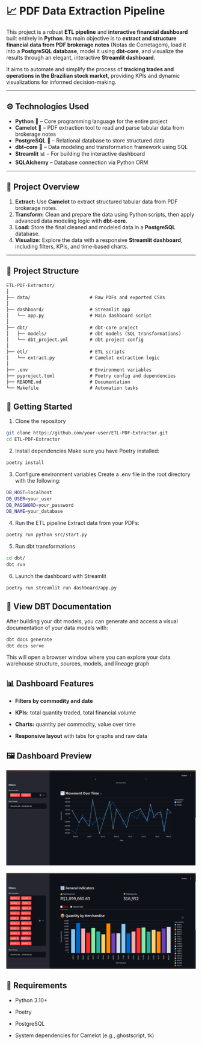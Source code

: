 # 📈 PDF Data Extraction Pipeline

This project is a robust **ETL pipeline** and **interactive financial dashboard** built entirely in **Python**. Its main objective is to **extract and structure financial data from PDF brokerage notes** (Notas de Corretagem), load it into a **PostgreSQL database**, model it using **dbt-core**, and visualize the results through an elegant, interactive **Streamlit dashboard**.

It aims to automate and simplify the process of **tracking trades and operations in the Brazilian stock market**, providing KPIs and dynamic visualizations for informed decision-making.

---

## ⚙️ Technologies Used

- **Python** 🐍 – Core programming language for the entire project
- **Camelot** 📄 – PDF extraction tool to read and parse tabular data from brokerage notes
- **PostgreSQL** 🐘 – Relational database to store structured data
- **dbt-core** 🧪 – Data modeling and transformation framework using SQL
- **Streamlit** 📊 – For building the interactive dashboard
- **SQLAlchemy** – Database connection via Python ORM

---

## 🧠 Project Overview

1. **Extract:** Use **Camelot** to extract structured tabular data from PDF brokerage notes.
2. **Transform:** Clean and prepare the data using Python scripts, then apply advanced data modeling logic with **dbt-core**.
3. **Load:** Store the final cleaned and modeled data in a **PostgreSQL** database.
4. **Visualize:** Explore the data with a responsive **Streamlit dashboard**, including filters, KPIs, and time-based charts.

---

## 📂 Project Structure

```text
ETL-PDF-Extractor/
│
├── data/                      # Raw PDFs and exported CSVs
│
├── dashboard/                 # Streamlit app
│   └── app.py                 # Main dashboard script
│
├── dbt/                       # dbt-core project
│   ├── models/                # dbt models (SQL transformations)
│   └── dbt_project.yml        # dbt project config
│
├── etl/                       # ETL scripts
│   └── extract.py             # Camelot extraction logic
│
├── .env                       # Environment variables
├── pyproject.toml             # Poetry config and dependencies
├── README.md                  # Documentation
└── Makefile                   # Automation tasks
```

## 🚀 Getting Started

1. Clone the repository
   
```bash
git clone https://github.com/your-user/ETL-PDF-Extractor.git
cd ETL-PDF-Extractor
```

2. Install dependencies
Make sure you have Poetry installed:

```bash
poetry install
```

3. Configure environment variables
Create a .env file in the root directory with the following:

```bash
DB_HOST=localhost
DB_USER=your_user
DB_PASSWORD=your_password
DB_NAME=your_database
```

4. Run the ETL pipeline
Extract data from your PDFs:

```bash
poetry run python src/start.py
```

5. Run dbt transformations
   
```bash
cd dbt/
dbt run
```

6. Launch the dashboard with Streamlit
   
```bash
poetry run streamlit run dashboard/app.py
```

## 📘 View DBT Documentation

After building your dbt models, you can generate and access a visual documentation of your data models with:

```bash
dbt docs generate
dbt docs serve
```
This will open a browser window where you can explore your data warehouse structure, sources, models, and lineage graph

## 📊 Dashboard Features

- **Filters by commodity and date**

- **KPIs:** total quantity traded, total financial volume

- **Charts:** quantity per commodity, value over time

- **Responsive layout** with tabs for graphs and raw data

## 🖼️ Dashboard Preview

<p align="center">
  <img src="assets/dashboard-img-1.png" alt="Dashboard Screenshot 1" width="700"/>
  <br/><br/>
  <img src="assets/dashboard-img-2.png" alt="Dashboard Screenshot 2" width="700"/>
</p>


## 📌 Requirements

- Python 3.10+

- Poetry

- PostgreSQL

- System dependencies for Camelot (e.g., ghostscript, tk)

